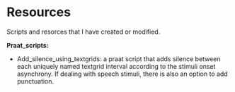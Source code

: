 # Resources

Scripts and resorces that I have created or modified. 

**Praat_scripts:**
  - Add_silence_using_textgrids:
    a praat script that adds silence between each uniquely named textgrid interval according to the stimuli onset asynchrony. If dealing with speech stimuli, there is also an option to add punctuation.
